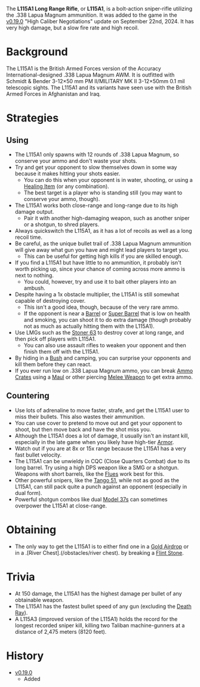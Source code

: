 The **L115A1 Long Range Rifle**, or **L115A1**, is a bolt-action sniper-rifle utilizing the .338 Lapua Magnum ammunition. It was added to the game in the [v0.19.0](https://github.com/HasangerGames/suroi/releases/tag/v0.19.0) "High Caliber Negotiations" update on September 22nd, 2024. It has very high damage, but a slow fire rate and high recoil.

# Background
The L115A1 is the British Armed Forces version of the Accuracy International-designed .338 Lapua Magnum AWM. It is outfitted with Schmidt & Bender 3-12×50 mm PM II/MILITARY MK II 3-12×50mm 0.1 mil telescopic sights. The L115A1 and its variants have seen use with the British Armed Forces in Afghanistan and Iraq.

# Strategies

## Using

- The L115A1 only spawns with 12 rounds of .338 Lapua Magnum, so conserve your ammo and don't waste your shots.
- Try and get your opponent to slow themselves down in some way because it makes hitting your shots easier.
  - You can do this when your opponent is in water, shooting, or using a [Healing Item](/healing) (or any combination).
  - The best target is a player who is standing still (you may want to conserve your ammo, though).
- The L115A1 works both close-range and long-range due to its high damage output.
  - Pair it with another high-damaging weapon, such as another sniper or a shotgun, to shred players.
- Always quickswitch the L115A1, as it has a lot of recoils as well as a long recoil time.
- Be careful, as the unique bullet trail of .338 Lapua Magnum ammunition will give away what gun you have and might lead players to target you.
  - This can be useful for getting high kills if you are skilled enough.
- If you find a L115A1 but have little to no ammunition, it probably isn't worth picking up, since your chance of coming across more ammo is next to nothing.
  - You could, however, try and use it to bait other players into an ambush.
- Despite having a 1x obstacle multiplier, the L115A1 is still somewhat capable of destroying cover.
  - This isn't a good idea, though, because of the very rare ammo.
  - If the opponent is near a [Barrel](/obstacles/barrel) or [Super Barrel](/obstacles/super_barrel) that is low on health and smoking, you can shoot it to do extra damage (though probably not as much as actually hitting them with the L115A1).
- Use LMGs such as the [Stoner 63](/weapons/guns/stoner_63) to destroy cover at long range, and then pick off players with L115A1.
  - You can also use assault rifles to weaken your opponent and then finish them off with the L115A1.
- By hiding in a [Bush](/obstacles/bush) and camping, you can surprise your opponents and kill them before they can react.
- If you ever run low on .338 Lapua Magnum ammo, you can break [Ammo Crates](/obstacles/ammo_crate) using a [Maul](/weapons/melee/maul) or other piercing [Melee Weapon](/weapons/melee) to get extra ammo.

## Countering
- Use lots of adrenaline to move faster, strafe, and get the L115A1 user to miss their bullets. This also wastes their ammunition.
- You can use cover to pretend to move out and get your opponent to shoot, but then move back and have the shot miss you.
- Although the L115A1 does a lot of damage, it usually isn't an instant kill, especially in the late game when you likely have high-tier [Armor](/equipment/armor).
- Watch out if you are at 8x or 15x range because the L115A1 has a very fast bullet velocity.
- The L115A1 can be unwieldy in CQC (Close Quarters Combat) due to its long barrel. Try using a high DPS weapon like a SMG or a shotgun. Weapons with short barrels, like the [Flues](/weapons/guns/flues) work best for this.
- Other powerful snipers, like the [Tango 51](/weapons/guns/tango_51), while not as good as the L115A1, can still pack quite a punch against an opponent (especially in dual form).
- Powerful shotgun combos like dual [Model 37s](/weapons/guns/model_37) can sometimes overpower the L115A1 at close-range.

# Obtaining
- The only way to get the L115A1 is to either find one in a [Gold Airdrop](/obstacles/gold_airdrop_crate) or in a .[River Chest].(/obstacles/river chest). by breaking a [Flint Stone](/obstacles/flint_stone).


# Trivia
- At 150 damage, the L115A1 has the highest damage per bullet of any obtainable weapon. 
- The L115A1 has the fastest bullet speed of any gun (excluding the [Death Ray](/weapons/guns/death_ray)).
- A L115A3 (improved version of the L115A1) holds the record for the longest recorded sniper kill, killing two Taliban machine-gunners at a distance of 2,475 meters (8120 feet).

# History
- [v0.19.0](https://github.com/HasangerGames/suroi/releases/tag/v0.19.0)
  - Added
